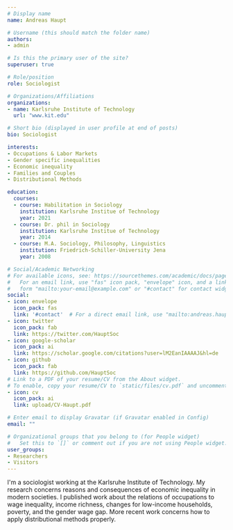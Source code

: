 ```yaml
---
# Display name
name: Andreas Haupt

# Username (this should match the folder name)
authors:
- admin

# Is this the primary user of the site?
superuser: true

# Role/position
role: Sociologist

# Organizations/Affiliations
organizations:
- name: Karlsruhe Institute of Technology
  url: "www.kit.edu"

# Short bio (displayed in user profile at end of posts)
bio: Sociologist

interests:
- Occupations & Labor Markets
- Gender specific inequalities 
- Economic inequality
- Families and Couples
- Distributional Methods

education:
  courses:
  - course: Habilitation in Sociology
    institution: Karlsruhe Institue of Technology
    year: 2021
  - course: Dr. phil in Sociology
    institution: Karlsruhe Institue of Technology
    year: 2014
  - course: M.A. Sociology, Philosophy, Linguistics
    institution: Friedrich-Schiller-University Jena
    year: 2008

# Social/Academic Networking
# For available icons, see: https://sourcethemes.com/academic/docs/page-builder/#icons
#   For an email link, use "fas" icon pack, "envelope" icon, and a link in the
#   form "mailto:your-email@example.com" or "#contact" for contact widget.
social:
- icon: envelope
  icon_pack: fas
  link: '#contact'  # For a direct email link, use "mailto:andreas.haupt@kit.edu".
- icon: twitter
  icon_pack: fab
  link: https://twitter.com/HauptSoc
- icon: google-scholar
  icon_pack: ai
  link: https://scholar.google.com/citations?user=lM2EanIAAAAJ&hl=de
- icon: github
  icon_pack: fab
  link: https://github.com/HauptSoc
# Link to a PDF of your resume/CV from the About widget.
# To enable, copy your resume/CV to `static/files/cv.pdf` and uncomment the lines below.
- icon: cv
  icon_pack: ai
  link: upload/CV-Haupt.pdf

# Enter email to display Gravatar (if Gravatar enabled in Config)
email: ""

# Organizational groups that you belong to (for People widget)
#   Set this to `[]` or comment out if you are not using People widget.
user_groups:
- Researchers
- Visitors
---
```


I'm a sociologist working at the Karlsruhe Institute of Technology. My research concerns reasons and consequences of economic inequality in modern societies. I published work about the relations of occupations to wage inequality, income richness, changes for low-income households, poverty, and the gender wage gap. More recent work concerns how to apply distributional methods properly. 
